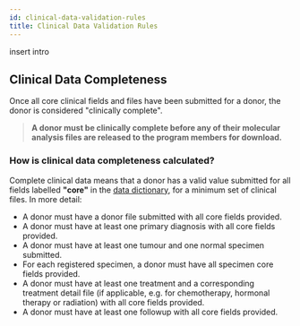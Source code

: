 ```yaml
---
id: clinical-data-validation-rules
title: Clinical Data Validation Rules
---
```


insert intro


## Clinical Data Completeness 

Once all core clinical fields and files have been submitted for a donor, the donor is considered "clinically complete". 

> **A donor must be clinically complete before any of their molecular analysis files are released to the program members for download.** 

### How is clinical data completeness calculated? 

Complete clinical data means that a donor has a valid value submitted for all fields labelled **"core"** in the [data dictionary](/dictionary), for a minimum set of clinical files. In more detail: 

* A donor must have a donor file submitted with all core fields provided.
* A donor must have at least one primary diagnosis with all core fields provided.
* A donor must have at least one tumour and one normal specimen submitted.
* For each registered specimen, a donor must have all specimen core fields provided.
* A donor must have at least one treatment and a corresponding treatment detail file (if applicable, e.g. for chemotherapy, hormonal therapy or radiation) with all core fields provided.
* A donor must have at least one followup with all core fields provided.
